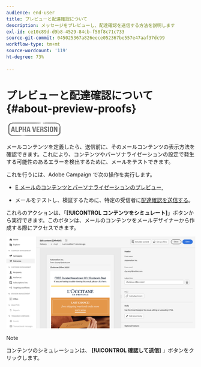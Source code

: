 ```yaml
---
audience: end-user
title: プレビューと配達確認について
description: メッセージをプレビューし、配達確認を送信する方法を説明します
exl-id: ce10c89d-d9b8-4529-84cb-f58f8c71c733
source-git-commit: 045025367a826eece052367be557e47aaf37dc99
workflow-type: tm+mt
source-wordcount: '119'
ht-degree: 73%

---
```


# プレビューと配達確認について {#about-preview-proofs}

![](../assets/do-not-localize/badge.png)

メールコンテンツを定義したら、送信前に、そのメールコンテンツの表示方法を確認できます。これにより、コンテンツやパーソナライゼーションの設定で発生する可能性のあるエラーを検出するために、メールをテストできます。

これを行うには、Adobe Campaign で次の操作を実行します。

* [E メールのコンテンツとパーソナライゼーションのプレビュー](#preview),

<!--* [Check the email rendering](#rendering) in popular desktop, mobile and web-based clients,-->
* メールをテストし、検証するために、特定の受信者に[配達確認を送信する](#send-proofs)。

これらのアクションは、「**[!UICONTROL コンテンツをシミュレート]**」ボタンから実行できます。このボタンは、メールのコンテンツをメールデザイナーから作成する際にアクセスできます。

![](assets/simulate.png)

>[!NOTE]
>
>コンテンツのシミュレーションは、 **[!UICONTROL 確認して送信]** 」ボタンをクリックします。
